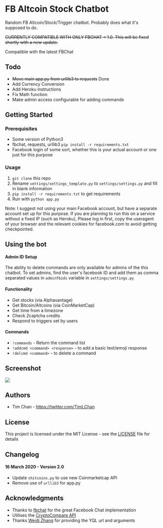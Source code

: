 # FB Altcoin Stock Chatbot
Random FB Altcoin/Stock/Trigger chatbot. Probably does what it's supposed to do.

~~CURRENTLY COMPATIBLE WITH ONLY FBCHAT < 1.0. This will be fixed shortly with a new update.~~

Compatible with the latest FBChat

## Todo
- ~~Move main app.py from urllib3 to requests~~ Done
- Add Currency Conversion
- Add Heroku instructions
- Fix Math function
- Make admin access configurable for adding commands

## Getting Started
### Prerequisites

* Some version of Python3
* fbchat, requests, urllib3 `pip install -r requirements.txt`
* Facebook login of some sort, whether this is your actual account or one just for this purpose

### Usage
1. `git clone` this repo
2. Rename `settings/settings_template.py` to `settings/settings.py` and fill in blank information
3. `pip install -r requirements.txt` to get requirements
4. Run with `python app.py`


Note: I suggest not using your main Facebook account, but have a separate account set up for this purpose. If you are planning to run this on a service without a fixed IP (such as Heroku), Please log in first, copy the useragent of your browser and the relevant cookies for facebook.com to avoid getting checkpointed.



## Using the bot

#### Admin ID Setup
The ability to delete commands are only available for admins of the this chatbot. To set admins, find the user's facebook ID and add them as comma separated values in `adminfbids` variable in `settings/settings.py`


#### Functionality
* Get stocks (via Alphavantage)
* Get Bitcoin/Altcoins (via CoinMarketCap)
* Get time from a timezone
* Check 2captcha credits
* Respond to triggers set by users


#### Commands
* `!commands` - Return the command list
* `!addcmd <command> <response>` - to add a basic text/emoji response
* `!delcmd <command>` - to delete a command

## Screenshot
![](http://i.imgur.com/T0YVCQn.png)


## Authors

* Tim Chan - https://twitter.com/TimLChan


## License

This project is licensed under the MIT License - see the [LICENSE](LICENSE) file for details

## Changelog

#### 16 March 2020 - Version 2.0
* Update `shitcoins.py` to use new Coinmarketcap API
* Remove use of `urllib3` for app.py

## Acknowledgments

* Thanks to [fbchat](https://github.com/carpedm20/fbchat) for the great Facebook Chat implementation
* Utilises the [CryptoCompare API](https://www.cryptocompare.com/api/)
* Thanks [Weidi Zhang](https://github.com/weidizhang/) for providing the YQL url and arguments